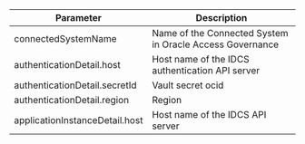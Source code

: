 | Parameter                         | Description                                              |
|-----------------------------------|----------------------------------------------------------|
| connectedSystemName               | Name of the Connected System in Oracle Access Governance |
| authenticationDetail.host         | Host name of the IDCS authentication API server          |
| authenticationDetail.secretId     | Vault secret ocid                                        |
| authenticationDetail.region       | Region                                                   |
| applicationInstanceDetail.host    | Host name of the IDCS API server                         |
